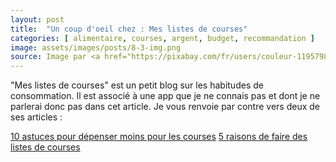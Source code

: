 ```yaml
---
layout: post
title:  "Un coup d'oeil chez : Mes listes de courses"
categories: [ alimentaire, courses, argent, budget, recommandation ]
image: assets/images/posts/8-3-img.png
source: Image par <a href="https://pixabay.com/fr/users/couleur-1195798/?utm_source=link-attribution&amp;utm_medium=referral&amp;utm_campaign=image&amp;utm_content=3381416">Couleur</a> de <a href="https://pixabay.com/fr/?utm_source=link-attribution&amp;utm_medium=referral&amp;utm_campaign=image&amp;utm_content=3381416">Pixabay</a>
---
```


"Mes listes de courses" est un petit blog sur les habitudes de consommation. Il est associé à une app que je ne connais pas et dont je ne parlerai donc pas dans cet article.
Je vous renvoie par contre vers deux de ses articles : 

[10 astuces pour dépenser moins pour les courses](http://meslistesdecourses.fr/10-astuces-pour-depenser-moins-pour-les-courses/)
[5 raisons de faire des listes de courses](http://meslistesdecourses.fr/5-raisons-de-faire-des-listes-de-courses/)
